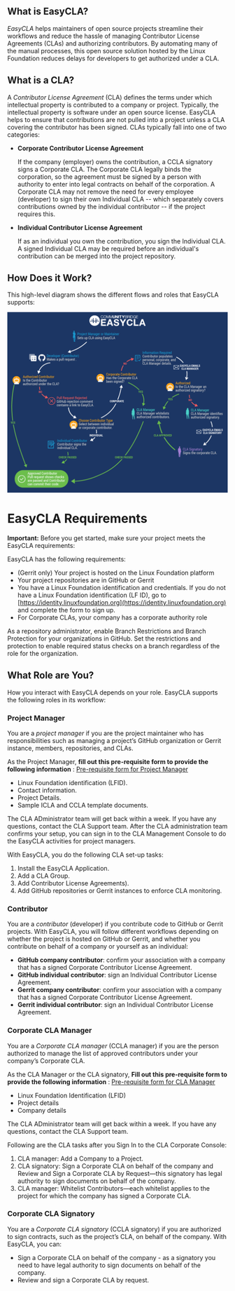 ## What is EasyCLA?

_EasyCLA_ helps maintainers of open source projects streamline their workflows and reduce the hassle of managing Contributor License Agreements \(CLAs\) and authorizing contributors. By automating many of the manual processes, this open source solution hosted by the Linux Foundation reduces delays for developers to get authorized under a CLA.

## What is a CLA?

A _Contributor License Agreement_ \(CLA\) defines the terms under which intellectual property is contributed to a company or project. Typically, the intellectual property is software under an open source license. EasyCLA helps to ensure that contributions are not pulled into a project unless a CLA covering the contributor has been signed. CLAs typically fall into one of two categories:
* **Corporate Contributor License Agreement**

  If the company \(employer\) owns the contribution, a CCLA signatory signs a Corporate CLA. The Corporate CLA legally binds the corporation, so the agreement must be signed by a person with authority to enter into legal contracts on behalf of the corporation. A Corporate CLA may not remove the need for every employee \(developer\) to sign their own Individual CLA -- which separately covers contributions owned by the individual contributor -- if the project requires this.

* **Individual Contributor License Agreement**

  If as an individual you own the contribution, you sign the Individual CLA. A signed Individual CLA may be required before an individual's contribution can be merged into the project repository.

## How Does it Work?

This high-level diagram shows the different flows and roles that EasyCLA supports:

![CLA Diagram](imgs/cla_diagram_v8.png)

# EasyCLA Requirements

**Important:** Before you get started, make sure your project meets the EasyCLA requirements:

EasyCLA has the following requirements:

* \(Gerrit only\) Your project is hosted on the Linux Foundation platform
* Your project repositories are in GitHub or Gerrit
* You have a Linux Foundation identification and credentials. If you do not have a Linux Foundation identification \(LF ID\), go to [https://identity.linuxfoundation.org](https://identity.linuxfoundation.org) and complete the form to sign up.
* For Corporate CLAs, your company has a corporate authority role

As a repository administrator, enable Branch Restrictions and Branch Protection for your organizations in GitHub. Set the restrictions and protection to enable required status checks on a branch regardless of the role for the organization.

## What Role are You?

How you interact with EasyCLA depends on your role. EasyCLA supports the following roles in its workflow:

### Project Manager

You are a _project manager_ if you are the project maintainer who has responsibilities such as managing a project’s GitHub organization or Gerrit instance, members, repositories, and CLAs.

As the Project Manager, **fill out this pre-requisite form to provide the following information** : [Pre-requisite form for Project Manager](https://forms.gle/RuUgDKVg6m6Lj7LBA)

- Linux Foundation identification (LFID).
- Contact information.
- Project Details.
- Sample ICLA and CCLA template documents.

The CLA ADministrator team will get back within a week. If you have any questions, contact the CLA Support team.
After the CLA administration team confirms your setup, you can sign in to the CLA Management Console to do the EasyCLA activities for project managers.

With EasyCLA, you do the following CLA set-up tasks:

1. Install the EasyCLA Application.
2. Add a CLA Group.
3. Add Contributor License Agreements).
4. Add GitHub repositories or Gerrit instances to enforce CLA monitoring.

### Contributor

You are a _contributor_ \(developer\) if you contribute code to GitHub or Gerrit projects. With EasyCLA, you will follow different workflows depending on whether the project is hosted on GitHub or Gerrit, and whether you contribute on behalf of a company or yourself as an individual:

* **GitHub company contributor**: confirm your association with a company that has a signed Corporate Contributor License Agreement.
* **GitHub individual contributor**: sign an Individual Contributor License Agreement.
* **Gerrit company contributor**: confirm your association with a company that has a signed Corporate Contributor License Agreement.
* **Gerrit individual contributor**: sign an Individual Contributor License Agreement.

### Corporate CLA Manager

You are a _Corporate CLA manager_ \(CCLA manager\) if you are the person authorized to manage the list of approved contributors under your company’s Corporate CLA.

As the CLA Manager or the CLA signatory, **Fill out this pre-requisite form to provide the following information** : [Pre-requisite form for CLA Manager](https://forms.gle/RiW8CVBxX7QTE9JQA) 

- Linux Foundation Identification (LFID)
- Project details
- Company details

The CLA ADministrator team will get back within a week. If you have any questions, contact the CLA Support team.

Following are the CLA tasks after you Sign In to the CLA Corporate Console:

1. CLA manager: Add a Company to a Project.
1. CLA signatory: Sign a Corporate CLA on behalf of the company and Review and Sign a Corporate CLA by Request—this signatory has legal authority to sign documents on behalf of the company.
1. CLA manager: Whitelist Contributors—each whitelist applies to the project for which the company has signed a Corporate CLA.

### Corporate CLA Signatory

You are a _Corporate CLA signatory_ \(CCLA signatory\) if you are authorized to sign contracts, such as the project’s CLA, on behalf of the company. With EasyCLA, you can:

* Sign a Corporate CLA on behalf of the company - as a signatory you need to have legal authority to sign documents on behalf of the company.
* Review and sign a Corporate CLA by request.

